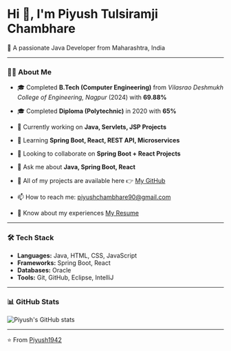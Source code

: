 # Hi 👋, I'm Piyush Tulsiramji Chambhare  

🚀 A passionate Java Developer from Maharashtra, India  

---

### 👨‍💻 About Me
- 🎓 Completed **B.Tech (Computer Engineering)** from *Vilasrao Deshmukh College of Engineering, Nagpur* (2024) with **69.88%**  
- 🎓 Completed **Diploma (Polytechnic)** in 2020 with **65%**  
- 🔭 Currently working on **Java, Servlets, JSP Projects**  
- 🌱 Learning **Spring Boot, React, REST API, Microservices**  
- 🤝 Looking to collaborate on **Spring Boot + React Projects**  
- 💬 Ask me about **Java, Spring Boot, React**  
- 📂 All of my projects are available here 👉 [My GitHub](https://github.com/Piyush1942)  
- 📫 How to reach me: [piyushchambhare90@gmail.com](mailto:piyushchambhare90@gmail.com)
 
- 📄 Know about my experiences [My Resume](https://drive.google.com/file/d/1tW7RoR9-E6gUkKhurdcHVbHk173K3GKk/view?usp=drive_link)
 

---

### 🛠️ Tech Stack
- **Languages:** Java, HTML, CSS, JavaScript  
- **Frameworks:** Spring Boot, React  
- **Databases:** Oracle  
- **Tools:** Git, GitHub, Eclipse, IntelliJ  

---

### 📊 GitHub Stats
![Piyush's GitHub stats](https://github-readme-stats.vercel.app/api?username=Piyush1942&show_icons=true&theme=radical)

---

⭐️ From [Piyush1942](https://github.com/Piyush1942)
